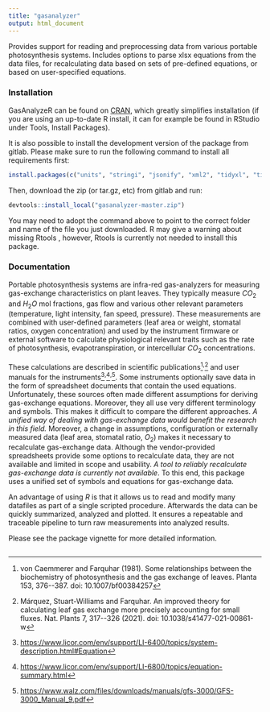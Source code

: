 ```yaml
---
title: "gasanalyzer"
output: html_document
---
```

<!-- badges: start -->

<!-- badges: end -->

Provides support for reading and preprocessing data from various portable
photosynthesis systems. Includes options to parse xlsx equations from the data
files, for recalculating data based on sets of pre-defined equations, or based on
user-specified equations.

### Installation
GasAnalyzeR can be found on [CRAN](https://cran.r-project.org/package=gasanalyzer), which greatly simplifies installation (if you are using an up-to-date R install, it can for example be found in RStudio under Tools, Install Packages).

It is also possible to install the development version of the package from gitlab. Please make sure to run the following command to install all requirements first:

```r
install.packages(c("units", "stringi", "jsonify", "xml2", "tidyxl", "tibble", "vctrs", "devtools"))
```

Then, download the zip (or tar.gz, etc) from gitlab and run:

```r
devtools::install_local("gasanalyzer-master.zip")
```
You may need to adopt the command above to point to the correct folder and name of the file you just downloaded. R may give a warning about missing Rtools , however, Rtools is currently not needed to install this package.

### Documentation

Portable photosynthesis systems are infra-red gas-analyzers for
measuring gas-exchange characteristics on plant leaves. They typically
measure $CO_{2}$ and $H_{2}O$ mol fractions, gas flow and various other
relevant parameters (temperature, light intensity, fan speed, pressure).
These measurements are combined with user-defined parameters (leaf area
or weight, stomatal ratios, oxygen concentration) and used by the
instrument firmware or external software to calculate physiological
relevant traits such as the rate of photosynthesis, evapotranspiration,
or intercellular $CO_{2}$ concentrations.

These calculations are described in scientific publications[^1]<sup>,</sup>[^2]
and user manuals for the instruments[^3]<sup>,</sup>[^4]<sup>,</sup>[^5]. 
Some instruments optionally save data in the form of spreadsheet documents that 
contain the used equations. Unfortunately, these sources often made different 
assumptions for deriving gas-exchange equations. Moreover, they all use very 
different terminology and symbols. This makes it difficult to compare the 
different approaches. *A unified way of dealing with gas-exchange data would 
benefit the research in this field.* Moreover, a change in assumptions, 
configuration or externally measured data (leaf area, stomatal ratio, $O_2$)
makes it necessary to recalculate gas-exchange data. Although the 
vendor-provided spreadsheets provide some options to recalculate data, they are
not available and limited in scope and usability. *A tool to reliably 
recalculate gas-exchange data is currently not available*. To this end, this 
package uses a unified set of symbols and equations for gas-exchange data. 

An advantage of using *R* is that it allows us to read and modify many datafiles
as part of a single scripted procedure. Afterwards the data can be quickly
summarized, analyzed and plotted. It ensures a repeatable and traceable pipeline
to turn raw measurements into analyzed results.

Please see the package vignette for more detailed information.

[^1]: von Caemmerer and Farquhar (1981). Some relationships between the
    biochemistry of photosynthesis and the gas exchange of leaves.
    Planta 153, 376--387. doi: 10.1007/bf00384257
[^2]: Márquez, Stuart-Williams and Farquhar. An improved theory for
    calculating leaf gas exchange more precisely accounting for small
    fluxes. Nat. Plants 7, 317--326 (2021). doi:
    10.1038/s41477-021-00861-w
[^3]: <https://www.licor.com/env/support/LI-6400/topics/system-description.html#Equation>
[^4]: <https://www.licor.com/env/support/LI-6800/topics/equation-summary.html>
[^5]: <https://www.walz.com/files/downloads/manuals/gfs-3000/GFS-3000_Manual_9.pdf>
[^6]: <https://www.licor.com/env/support/LI-6800/topics/symbols.html>

```
